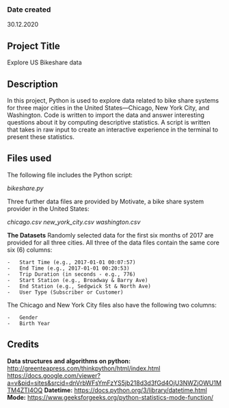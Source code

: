 ### Date created
30.12.2020

## Project Title
Explore US Bikeshare data

## Description
In this project, Python is used to explore data related to bike share systems for three major cities in the United States—Chicago, New York City, and Washington. Code is written to import the data and answer interesting questions about it by computing descriptive statistics. A script is written that takes in raw input to create an interactive experience in the terminal to present these statistics.

## Files used
The following file includes the Python script:

*bikeshare.py*

Three further data files are provided by Motivate, a bike share system provider in the United States:

*chicago.csv*
*new_york_city.csv*
*washington.csv*

**The Datasets**
Randomly selected data for the first six months of 2017 are provided for all three cities. All three of the data files contain the same core six (6) columns:

    -   Start Time (e.g., 2017-01-01 00:07:57)
    -   End Time (e.g., 2017-01-01 00:20:53)
    -   Trip Duration (in seconds - e.g., 776)
    -   Start Station (e.g., Broadway & Barry Ave)
    -   End Station (e.g., Sedgwick St & North Ave)
    -   User Type (Subscriber or Customer)

The Chicago and New York City files also have the following two columns:

    -   Gender
    -   Birth Year

## Credits
**Data structures and algorithms on python:**
http://greenteapress.com/thinkpython/html/index.html
https://docs.google.com/viewer?a=v&pid=sites&srcid=dnVrbWFsYmFzYS5jb218d3d3fGd4OjU3NWZjOWU1MTM4ZTI4OQ
**Datetime:**
https://docs.python.org/3/library/datetime.html
**Mode:**
https://www.geeksforgeeks.org/python-statistics-mode-function/
